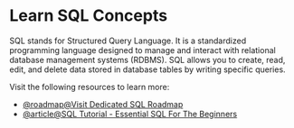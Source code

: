 # Learn SQL Concepts

SQL stands for Structured Query Language. It is a standardized programming language designed to manage and interact with relational database management systems (RDBMS). SQL allows you to create, read, edit, and delete data stored in database tables by writing specific queries.

Visit the following resources to learn more:

- [@roadmap@Visit Dedicated SQL Roadmap](https://roadmap.sh/sql)
- [@article@SQL Tutorial - Essential SQL For The Beginners](https://www.sqltutorial.org/)